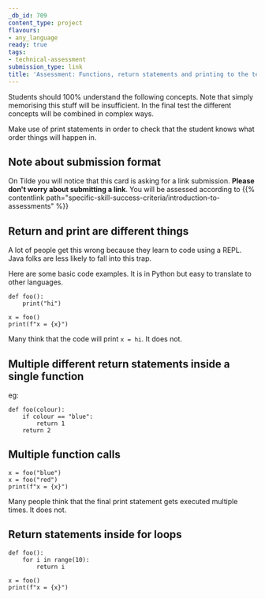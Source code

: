 ```yaml
---
_db_id: 709
content_type: project
flavours:
- any_language
ready: true
tags: 
- technical-assessment
submission_type: link
title: 'Assessment: Functions, return statements and printing to the terminal'
---
```


Students should 100% understand the following concepts. Note that simply memorising this stuff will be insufficient. In the final test the different concepts will be combined in complex ways.

Make use of print statements in order to check that the student knows what order things will happen in.

## Note about submission format

On Tilde you will notice that this card is asking for a link submission. **Please don't worry about submitting a link**. You will be assessed according to {{% contentlink path="specific-skill-success-criteria/introduction-to-assessments" %}}

## Return and print are different things

A lot of people get this wrong because they learn to code using a REPL. Java folks are less likely to fall into this trap.

Here are some basic code examples. It is in Python but easy to translate to other languages.

```
def foo():
    print("hi")

x = foo()
print(f"x = {x}")
```

Many think that the code will print `x = hi`. It does not.

## Multiple different return statements inside a single function

eg:

```
def foo(colour):
    if colour == "blue":
        return 1
    return 2
```

## Multiple function calls

```
x = foo("blue")
x = foo("red")
print(f"x = {x}")
```

Many people think that the final print statement gets executed multiple times. It does not.

## Return statements inside for loops

```
def foo():
    for i in range(10):
        return i

x = foo()
print(f"x = {x}")
```
